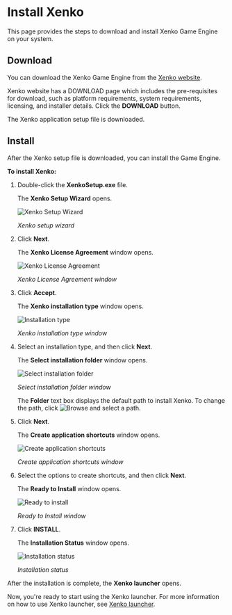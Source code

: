 # Install Xenko

This page provides the steps to download and install Xenko Game Engine on your system.

## Download

You can download the Xenko Game Engine from the [Xenko website](http://xenko.com/download/).

Xenko website has a DOWNLOAD page which includes the pre-requisites for download, such as platform requirements, system requirements, licensing, and installer details. Click the **DOWNLOAD** button.

The Xenko application setup file is downloaded.

## Install

After the Xenko setup file is downloaded, you can install the Game Engine.

**To install Xenko:**

 1. Double-click the **XenkoSetup.exe** file.
 
    The **Xenko Setup Wizard** opens.

    ![Xenko Setup Wizard](media/install-xenko-setup-wizard.png)

    _Xenko setup wizard_
	
 2. Click **Next**.
 
    The **Xenko License Agreement** window opens.

    ![Xenko License Agreement](media/install-xenko-license-agreement.png)

    _Xenko License Agreement window_
	
 3. Click **Accept**.
 
    The **Xenko installation type** window opens.

    ![Installation type](media/install-xenko-installation-type.png)

    _Xenko installation type window_

 4. Select an installation type, and then click **Next**. 

    The **Select installation folder** window opens.

    ![Select installation folder](media/install-xenko-installation-folder.png)

    _Select installation folder window_
	
    The **Folder** text box displays the default path to install Xenko. To change the path, click ![Browse](media/install-xenko-browse.png) and select a path.

 5. Click **Next**.

    The **Create application shortcuts** window opens.
    
    ![Create application shortcuts](media/install-xenko-create-application-shortcuts.png)
    
    _Create application shortcuts window_
	
 6. Select the options to create shortcuts, and then click **Next**.
 
    The **Ready to Install** window opens.
    
    ![Ready to install](media/install-xenko-ready-to-install.png)
    
    _Ready to Install window_

 7. Click **INSTALL**.
 
    The **Installation Status** window opens.
    
    ![Installation status](media/install-xenko-installation-status.png)
    
    _Installation status_

After the installation is complete, the **Xenko launcher** opens. 

Now, you're ready to start using the Xenko launcher. For more information on how to use Xenko launcher, see [Xenko launcher](xenko-launcher/work-with-xenko-launcher.md).
